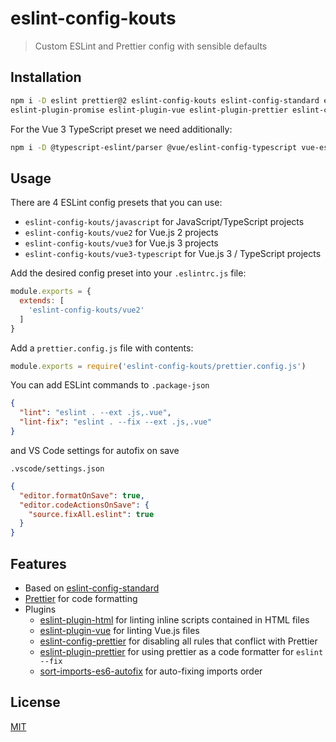 # eslint-config-kouts

> Custom ESLint and Prettier config with sensible defaults

## Installation

```bash
npm i -D eslint prettier@2 eslint-config-kouts eslint-config-standard eslint-plugin-html eslint-plugin-import eslint-plugin-n 
eslint-plugin-promise eslint-plugin-vue eslint-plugin-prettier eslint-config-prettier eslint-plugin-sort-imports-es6-autofix
```

For the Vue 3 TypeScript preset we need additionally:

```bash
npm i -D @typescript-eslint/parser @vue/eslint-config-typescript vue-eslint-parser
```
## Usage

There are 4 ESLint config presets that you can use:
- `eslint-config-kouts/javascript` for JavaScript/TypeScript projects
- `eslint-config-kouts/vue2` for Vue.js 2 projects
- `eslint-config-kouts/vue3` for Vue.js 3 projects
- `eslint-config-kouts/vue3-typescript` for Vue.js 3 / TypeScript projects

Add the desired config preset into your `.eslintrc.js` file:

```javascript
module.exports = {
  extends: [
    'eslint-config-kouts/vue2'
  ]
}
```

Add a `prettier.config.js` file with contents:

```javascript
module.exports = require('eslint-config-kouts/prettier.config.js')
```

You can add ESLint commands to `.package-json`
```json
{
  "lint": "eslint . --ext .js,.vue",
  "lint-fix": "eslint . --fix --ext .js,.vue"
}
```

and VS Code settings for autofix on save

`.vscode/settings.json`
```json
{
  "editor.formatOnSave": true,
  "editor.codeActionsOnSave": {
    "source.fixAll.eslint": true
  }
}
```

## Features

- Based on [eslint-config-standard](https://github.com/standard/eslint-config-standard)
- [Prettier](https://prettier.io) for code formatting
- Plugins
  - [eslint-plugin-html](https://github.com/BenoitZugmeyer/eslint-plugin-html) for linting inline scripts contained in HTML files
  - [eslint-plugin-vue](https://github.com/vuejs/eslint-plugin-vue/) for linting Vue.js files
  - [eslint-config-prettier](https://github.com/prettier/eslint-config-prettier) for disabling all rules that conflict with Prettier
  - [eslint-plugin-prettier](https://github.com/prettier/eslint-plugin-prettier) for using prettier as a code formatter for `eslint --fix`
  - [sort-imports-es6-autofix](https://github.com/marudor/eslint-plugin-sort-imports-es6-autofix) for auto-fixing imports order
 
## License

[MIT](http://opensource.org/licenses/MIT)
